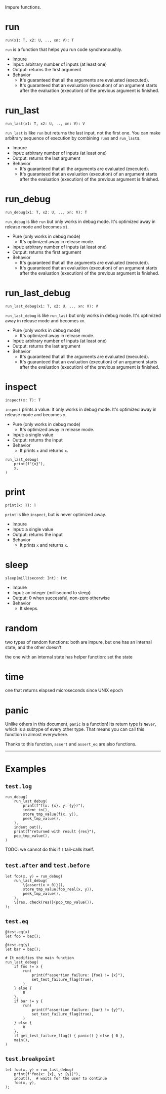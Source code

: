 Impure functions.

# run

`run(x1: T, x2: U, .., xn: V): T`

`run` is a function that helps you run code synchronoushly.

- Impure
- Input: arbitrary number of inputs (at least one)
- Output: returns the first argument
- Behavior
  - It's guaranteed that all the arguments are evaluated (executed).
  - It's guaranteed that an evaluation (execution) of an argument starts after the evaluation (execution) of the previous argument is finished.

# run_last

`run_last(x1: T, x2: U, .., xn: V): V`

`run_last` is like `run` but returns the last input, not the first one. You can make arbitrary sequence of execution by combining `run`s and `run_last`s.

- Impure
- Input: arbitrary number of inputs (at least one)
- Output: returns the last argument
- Behavior
  - It's guaranteed that all the arguments are evaluated (executed).
  - It's guaranteed that an evaluation (execution) of an argument starts after the evaluation (execution) of the previous argument is finished.

# run_debug

`run_debug(x1: T, x2: U, .., xn: V): T`

`run_debug` is like `run` but only works in debug mode. It's optimized away in release mode and becomes `x1`.

- Pure (only works in debug mode)
  - It's optimized away in release mode.
- Input: arbitrary number of inputs (at least one)
- Output: returns the first argument
- Behavior
  - It's guaranteed that all the arguments are evaluated (executed).
  - It's guaranteed that an evaluation (execution) of an argument starts after the evaluation (execution) of the previous argument is finished.

# run_last_debug

`run_last_debug(x1: T, x2: U, .., xn: V): V`

`run_last_debug` is like `run_last` but only works in debug mode. It's optimized away in release mode and becomes `xn`.

- Pure (only works in debug mode)
  - It's optimized away in release mode.
- Input: arbitrary number of inputs (at least one)
- Output: returns the last argument
- Behavior
  - It's guaranteed that all the arguments are evaluated (executed).
  - It's guaranteed that an evaluation (execution) of an argument starts after the evaluation (execution) of the previous argument is finished.

# inspect

`inspect(x: T): T`

`inspect` prints a value. It only works in debug mode. It's optimized away in release mode and becomes `x`.

- Pure (only works in debug mode)
  - It's optimized away in release mode.
- Input: a single value
- Output: returns the input
- Behavior
  - It prints `x` and returns `x`.

```
run_last_debug(
    print(f"{x}"),
    x,
)
```

# print

`print(x: T): T`

`print` is like `inspect`, but is never optimized away.

- Impure
- Input: a single value
- Output: returns the input
- Behavior
  - It prints `x` and returns `x`.

# sleep

`sleep(millisecond: Int): Int`

- Impure
- Input: an integer (millisecond to sleep)
- Output: 0 when successful, non-zero otherwise
- Behavior
  - It sleeps.

# random

two types of random functions: both are impure, but one has an internal state, and the other doesn't

the one with an internal state has helper function: set the state

# time

one that returns elapsed microseconds since UNIX epoch

# panic

Unlike others in this document, `panic` is a function! Its return type is `Never`, which is a subtype of every other type. That means you can call this function in almost everywhere.

Thanks to this function, `assert` and `assert_eq` are also functions.

---

# Examples

## `test.log`

```
run_debug(
    run_last_debug(
        print(f"f(x: {x}, y: {y})"),
        indent_in(),
        store_tmp_value(f(x, y)),
        peek_tmp_value(),
    ),
    indent_out(),
    print(f"returned with result {res}"),
    pop_tmp_value(),
)
```

TODO: we cannot do this if `f` tail-calls itself.

## `test.after` and `test.before`

```
let foo(x, y) = run_debug(
    run_last_debug(
        \{assert(x > 0)}(),
        store_tmp_value(foo_real(x, y)),
        peek_tmp_value(),
    ),
    \{res, check(res)}(pop_tmp_value()),
);
```

## `test.eq`

```
@test.eq(x)
let foo = baz();

@test.eq(y)
let bar = baz();
```

```
# It modifies the main function
run_last_debug(
    if foo != x {
        run(
            print(f"assertion failure: {foo} != {x}"),
            set_test_failure_flag(true),
        )
    } else {
        0
    },
    if bar != y {
        run(
            print(f"assertion failure: {bar} != {y}"),
            set_test_failure_flag(true),
        )
    } else {
        0
    },
    if get_test_failure_flag() { panic() } else { 0 },
    main(),
)
```

## `test.breakpoint`

```
let foo(x, y) = run_last_debug(
    print(f"foo(x: {x}, y: {y})"),
    input(),  # waits for the user to continue
    foo(x, y),
);
```
